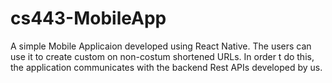 # cs443-MobileApp

A simple Mobile Applicaion developed using React Native. The users can use it to create custom on non-costum shortened URLs.
In order t do this, the application communicates with the backend Rest APIs developed by us. 
